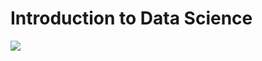 # Introduction to Data Science

![](https://github.com/onefishy/rwanda_workshop/blob/master/inst_logo.jpg)

